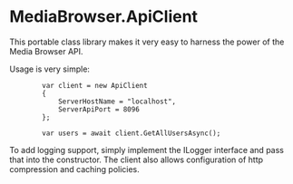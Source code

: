 MediaBrowser.ApiClient
======================

This portable class library makes it very easy to harness the power of the Media Browser API.

Usage is very simple:

            var client = new ApiClient
            {
                ServerHostName = "localhost",
                ServerApiPort = 8096
            };

            var users = await client.GetAllUsersAsync();

To add logging support, simply implement the ILogger interface and pass that into the constructor. The client also allows configuration of http compression and caching policies.
